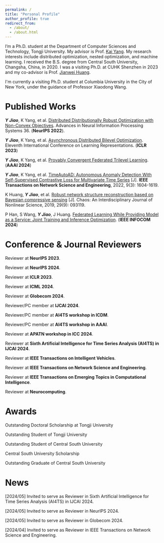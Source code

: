 ```yaml
---
permalink: /
title: "Personal Profile"
author_profile: true
redirect_from: 
  - /about/
  - /about.html
---
```



I’m a Ph.D. student at the Department of Computer Sciences and Technology, Tongji University. My advisor is Prof. [Kai Yang](https://scholar.google.com/citations?user=irQuUaYAAAAJ&hl=zh-CN&oi=sra). My research interests include distributed optimization, nested optimization, and machine learning. I received the B.S. degree from Central South University, Changsha, China, in 2020. I was a visiting Ph.D. at CUHK Shenzhen in 2023 and my co-advisor is Prof. [Jianwei Huang](https://jianwei.cuhk.edu.cn/).

I'm currently a visiting Ph.D. student at Columbia University in the City of New York, under the guidance of Professor Xiaodong Wang.

Published Works
======
***Y Jiao***, K Yang, et al. [Distributed Distributionally Robust Optimization with Non-Convex Objectives](https://proceedings.neurips.cc/paper_files/paper/2022/file/34899013589ef41aea4d7b2f0ef310c1-Paper-Conference.pdf). Advances in Neural Information Processing Systems 36. (**NeurIPS 2022**). 

***Y Jiao***, K Yang, et al. [Asynchronous Distributed Bilevel Optimization](https://openreview.net/pdf?id=_i0-12XqVJZ). Eleventh International Conference on Learning Representations. (**ICLR 2023**) 

***Y Jiao***, K Yang, et al. [Provably Convergent Federated Trilevel Learning](https://ojs.aaai.org/index.php/AAAI/article/view/29190). (**AAAI 2024**) 

***Y Jiao***, K Yang, et al. [TimeAutoAD: Autonomous Anomaly Detection With Self-Supervised Contrastive Loss for Multivariate Time Series](https://ieeexplore.ieee.org/abstract/document/9705079) [J]. **IEEE Transactions on Network Science and Engineering**, 2022, 9(3): 1604-1619. 

K Huang, ***Y Jiao***, et al. [Robust network structure reconstruction based on Bayesian compressive sensing](https://pubs.aip.org/aip/cha/article-abstract/29/9/093119/341804/Robust-network-structure-reconstruction-based-on?redirectedFrom=fulltext) [J]. Chaos: An Interdisciplinary Journal of Nonlinear Science, 2019, 29(9): 093119.

P Han, S Wang, ***Y Jiao***, J Huang. [Federated Learning While Providing Model as a Service: Joint Training and Inference Optimization](https://arxiv.org/pdf/2312.12863v2.pdf). (**IEEE INFOCOM 2024**)

Conference & Journal Reviewers
======
Reviewer at **NeurIPS 2023**.

Reviewer at **NeurIPS 2024**.

Reviewer at **ICLR 2023**. 

Reviewer at **ICML 2024**. 

Reviewer at **Globecom 2024**.

Reviewer/PC member at **IJCAI 2024**. 

Reviewer/PC member at **AI4TS workshop in ICDM**. 

Reviewer/PC member at **AI4TS workshop in AAAI**. 

Reviewer at **APATN workshop in ICC 2024**.

Reviewer at **Sixth Artificial Intelligence for Time Series Analysis (AI4TS) in IJCAI 2024**.

Reviewer at **IEEE Transactions on Intelligent Vehicles**. 

Reviewer at **IEEE Transactions on Network Science and Engineering**. 

Reviewer at **IEEE Transactions on Emerging Topics in Computational Intelligence**. 

Reviewer at **Neurocomputing**. 

Awards
======

Outstanding Doctoral Scholarship at Tongji University

Outstanding Student of Tongji University

Outstanding Student of Central South University

Central South University Scholarship

Outstanding Graduate of Central South University

News
======
[2024/05] Invited to serve as Reviewer in Sixth Artificial Intelligence for Time Series Analysis (AI4TS) in IJCAI 2024.

[2024/05] Invited to serve as Reviewer in NeurIPS 2024.

[2024/05] Invited to serve as Reviewer in Globecom 2024.

[2024/04] Invited to serve as Reviewer in IEEE Transactions on Network Science and Engineering.

